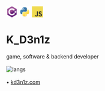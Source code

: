 <div>
  <img src="https://raw.githubusercontent.com/devicons/devicon/master/icons/csharp/csharp-original.svg" title="c#" width="30" height="30"/>
  <img src="https://raw.githubusercontent.com/devicons/devicon/master/icons/python/python-original.svg" title="python" width="30" height="30"/>
  <img src="https://raw.githubusercontent.com/devicons/devicon/master/icons/javascript/javascript-original.svg" title="nodejs & js" width="30" height="30"/>
</div>

# K_D3n1z
game, software & backend developer<br><br>
![langs](https://github-readme-stats.vercel.app/api/top-langs/?username=KD3n1z)
<br><br>
• [kd3n1z.com](http://kd3n1z.com)<br>
